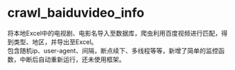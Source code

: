 # crawl_baiduvideo_info
将本地Excel中的电视剧、电影名导入至数据库，爬虫利用百度视频进行匹配，得到类型、地区，并导出至Excel。
</br>包含随机ip、user-agent、间隔，断点续下、多线程等等，新增了简单的监控函数，中断后自动重新运行，还未使用框架。
